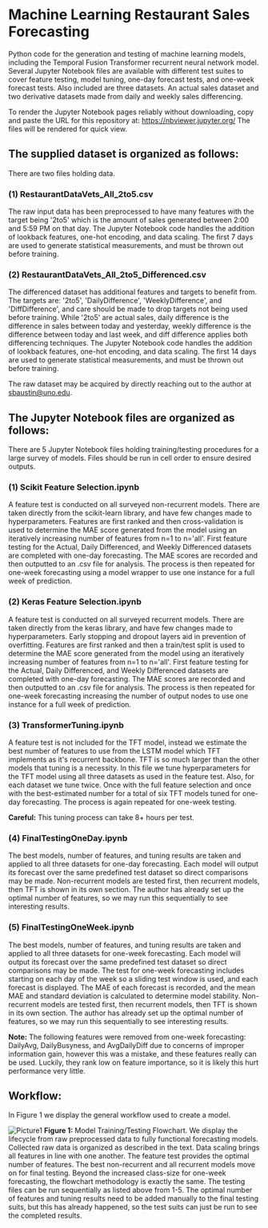# Machine Learning Restaurant Sales Forecasting
Python code for the generation and testing of machine learning models, including the Temporal Fusion Transformer recurrent neural network model. Several Jupyter Notebook files are available with different test suites to cover feature testing, model tuning, one-day forecast tests, and one-week forecast tests. Also included are three datasets. An actual sales dataset and two derivative datasets made from daily and weekly sales differencing.

To render the Jupyter Notebook pages reliably without downloading, copy and paste the URL for this repository at: https://nbviewer.jupyter.org/
The files will be rendered for quick view.


## The supplied dataset is organized as follows:
There are two files holding data.

### (1) RestaurantDataVets_All_2to5.csv
 
The raw input data has been preprocessed to have many features with the target being '2to5' which is the amount of sales generated between 2:00 and 5:59 PM on that day. The Jupyter Notebook code handles the addition of lookback features, one-hot encoding, and data scaling. The first 7 days are used to generate statistical measurements, and must be thrown out before training. 

### (2) RestaurantDataVets_All_2to5_Differenced.csv

The differenced dataset has additional features and targets to benefit from. The targets are: '2to5', 'DailyDifference', 'WeeklyDifference', and 'DiffDifference', and care should be made to drop targets not being used before training. While '2to5' are actual sales, daily difference is the difference in sales between today and yesterday, weekly difference is the difference between today and last week, and diff difference applies both differencing techniques. The Jupyter Notebook code handles the addition of lookback features, one-hot encoding, and data scaling. The first 14 days are used to generate statistical measurements, and must be thrown out before training. 

The raw dataset may be acquired by directly reaching out to the author at sbaustin@uno.edu.

## The Jupyter Notebook files are organized as follows:
There are 5 Jupyter Notebook files holding training/testing procedures for a large survey of models. Files should be run in cell order to ensure desired outputs.

### (1) Scikit Feature Selection.ipynb

A feature test is conducted on all surveyed non-recurrent models. There are taken directly from the scikit-learn library, and have few changes made to hyperparameters. Features are first ranked and then cross-validation is used to determine the MAE score generated from the model using an iteratively increasing number of features from n=1 to n='all'.  First feature testing for the Actual, Daily Differenced, and Weekly Differenced datasets are completed with one-day forecasting. The MAE scores are recorded and then outputted to an .csv file for analysis. The process is then repeated for one-week forecasting using a model wrapper to use one instance for a full week of prediction.

### (2) Keras Feature Selection.ipynb

A feature test is conducted on all surveyed recurrent models. There are taken directly from the keras library, and have few changes made to hyperparameters. Early stopping and dropout layers aid in prevention of overfitting. Features are first ranked and then a train/test split is used to determine the MAE score generated from the model using an iteratively increasing number of features from n=1 to n='all'.  First feature testing for the Actual, Daily Differenced, and Weekly Differenced datasets are completed with one-day forecasting. The MAE scores are recorded and then outputted to an .csv file for analysis. The process is then repeated for one-week forecasting increasing the number of output nodes to use one instance for a full week of prediction.

### (3) TransformerTuning.ipynb 

A feature test is not included for the TFT model, instead we estimate the best number of features to use from the LSTM model which TFT implements as it's recurrent backbone. TFT is so much larger than the other models that tuning is a necessity. In this file we tune hyperparameters for the TFT model using all three datasets as used in the feature test. Also, for each dataset we tune twice. Once with the full feature selection and once with the best-estimated number for a total of six TFT models tuned for one-day forecasting. The process is again repeated for one-week testing. 

**Careful:** This tuning process can take 8+ hours per test.  

### (4) FinalTestingOneDay.ipynb

The best models, number of features, and tuning results are taken and applied to all three datasets for one-day forecasting. Each model will output its forecast over the same predefined test dataset so direct comparisons may be made. Non-recurrent models are tested first, then recurrent models, then TFT is shown in its own section. The author has already set up the optimal number of features, so we may run this sequentially to see interesting results.

### (5) FinalTestingOneWeek.ipynb

The best models, number of features, and tuning results are taken and applied to all three datasets for one-week forecasting. Each model will output its forecast over the same predefined test dataset so direct comparisons may be made. The test for one-week forecasting includes starting on each day of the week so a sliding test window is used, and each forecast is displayed. The MAE of each forecast is recorded, and the mean MAE and standard deviation is calculated to determine model stability. Non-recurrent models are tested first, then recurrent models, then TFT is shown in its own section. The author has already set up the optimal number of features, so we may run this sequentially to see interesting results.

**Note:** The following features were removed from one-week forecasting:  DailyAvg, DailyBusyness, and AvgDailyDiff due to concerns of improper information gain, however this was a mistake, and these features really can be used. Luckily, they rank low on feature importance, so it is likely this hurt performance very little. 

## Workflow:
In Figure 1 we display the general workflow used to create a model. 

 ![Picture1](https://user-images.githubusercontent.com/16788108/119714863-f860e100-be28-11eb-87f8-cff292b5b06e.jpg)
**Figure 1:** Model Training/Testing Flowchart. We display the lifecycle from raw preprocessed data to fully functional forecasting models. Collected raw data is organized as described in the text. Data scaling brings all features in line with one another. The feature test provides the optimal number of features. The best non-recurrent and all recurrent models move on for final testing.  Beyond the increased class-size for one-week forecasting, the flowchart methodology is exactly the same. The testing files can be run sequentially as listed above from 1-5. The optimal number of features and tuning results need to be added manually to the final testing suits, but this has already happened, so the test suits can just be run to see the completed results.

